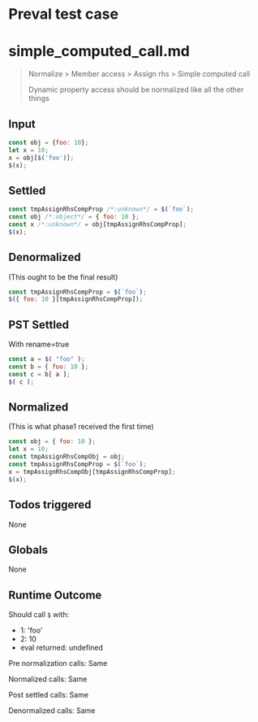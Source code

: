 # Preval test case

# simple_computed_call.md

> Normalize > Member access > Assign rhs > Simple computed call
>
> Dynamic property access should be normalized like all the other things

## Input

`````js filename=intro
const obj = {foo: 10};
let x = 10;
x = obj[$('foo')];
$(x);
`````


## Settled


`````js filename=intro
const tmpAssignRhsCompProp /*:unknown*/ = $(`foo`);
const obj /*:object*/ = { foo: 10 };
const x /*:unknown*/ = obj[tmpAssignRhsCompProp];
$(x);
`````


## Denormalized
(This ought to be the final result)

`````js filename=intro
const tmpAssignRhsCompProp = $(`foo`);
$({ foo: 10 }[tmpAssignRhsCompProp]);
`````


## PST Settled
With rename=true

`````js filename=intro
const a = $( "foo" );
const b = { foo: 10 };
const c = b[ a ];
$( c );
`````


## Normalized
(This is what phase1 received the first time)

`````js filename=intro
const obj = { foo: 10 };
let x = 10;
const tmpAssignRhsCompObj = obj;
const tmpAssignRhsCompProp = $(`foo`);
x = tmpAssignRhsCompObj[tmpAssignRhsCompProp];
$(x);
`````


## Todos triggered


None


## Globals


None


## Runtime Outcome


Should call `$` with:
 - 1: 'foo'
 - 2: 10
 - eval returned: undefined

Pre normalization calls: Same

Normalized calls: Same

Post settled calls: Same

Denormalized calls: Same
